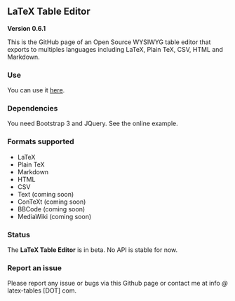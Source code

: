 ## LaTeX Table Editor ##

**Version 0.6.1**

This is the GitHub page of an Open Source WYSIWYG table editor that exports to multiples languages including LaTeX, Plain TeX, CSV, HTML and Markdown.

### Use

You can use it [here](http://www.latex-tables.com/).

### Dependencies

You need Bootstrap 3 and JQuery. See the online example.

### Formats supported

 - LaTeX
 - Plain TeX
 - Markdown
 - HTML
 - CSV
 - Text (coming soon)
 - ConTeXt (coming soon)
 - BBCode (coming soon)
 - MediaWiki (coming soon)

### Status

The **LaTeX Table Editor** is in beta. No API is stable for now.

### Report an issue

Please report any issue or bugs via this Github page or contact me at info *@* latex-tables [DOT] com.